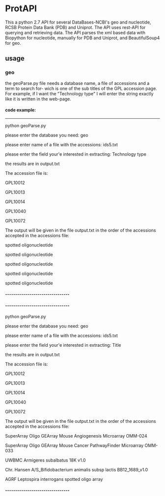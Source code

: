 # ProtAPI
This a python 2.7 API for several DataBases-NCBI's geo and nucleotide, RCSB Protein Data Bank (PDB) and Uniprot.
The API uses rest-API for querying and retrieving data.
The API parses the xml based data with Biopython for nucleotide, manually for PDB and Uniprot, and BeautifulSoup4 for geo.

## usage
### geo
the geoParse.py file needs a database name, a file of accessions and a term to search for- wich is one of the sub titles of the GPL accession page. For example, if I want the "Technology type" I will enter the string exactly like it is written in the web-page.
#### code example:
--------------------------------

python geoParse.py

please enter the database you need:   geo

please enter name of a file with the accessions:   ids5.txt

please enter the field your'e interested in extracting:   Technology type

the results are in output.txt

The accession file is:

GPL10012

GPL10013

GPL10014

GPL10040

GPL10072

The output will be given in the file output.txt in the order of the accessions accepted in the accessions file:

spotted oligonucleotide

spotted oligonucleotide

spotted oligonucleotide

spotted oligonucleotide

spotted oligonucleotide
#### --------------------------------

#### --------------------------------

python geoParse.py

please enter the database you need:   geo

please enter name of a file with the accessions:   ids5.txt

please enter the field your'e interested in extracting:   Title

the results are in output.txt

The accession file is:

GPL10012

GPL10013

GPL10014

GPL10040

GPL10072

The output will be given in the file output.txt in the order of the accessions accepted in the accessions file:

SuperArray Oligo GEArray Mouse Angiogenesis Microarray OMM-024

SuperArray Oligo GEArray Mouse Cancer PathwayFinder Microarray OMM-033

UWBMC Armigeres subalbatus 18K v1.0

Chr. Hansen A/S_Bifidobacterium animalis subsp lactis BB12_1689_v1.0

AGRF Leptospira interrogans spotted oligo array
#### --------------------------------
